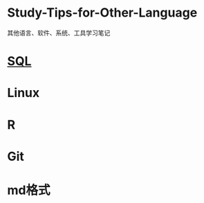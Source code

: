 # Study-Tips-for-Other-Language
其他语言、软件、系统、工具学习笔记

# [SQL](https://github.com/Anfany/Study-Tips-for-Other-Language-/tree/master/SQL)

# Linux

# R

# Git

# md格式

